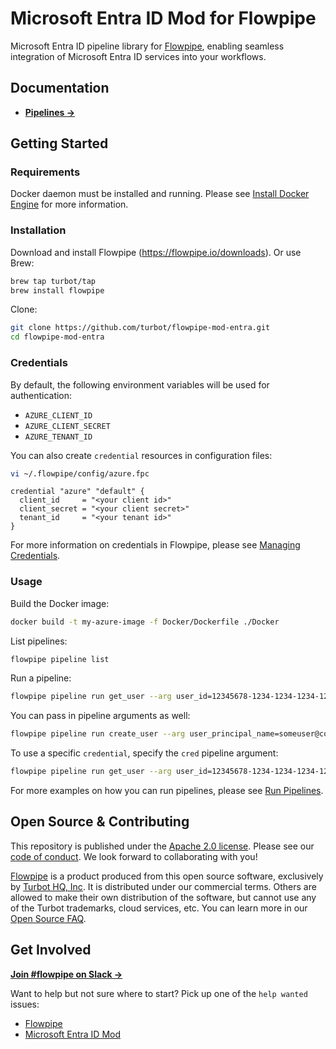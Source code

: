 # Microsoft Entra ID Mod for Flowpipe

Microsoft Entra ID pipeline library for [Flowpipe](https://flowpipe.io), enabling seamless integration of Microsoft Entra ID services into your workflows.

## Documentation

- **[Pipelines →](https://hub.flowpipe.io/mods/turbot/entra/pipelines)**

## Getting Started

### Requirements

Docker daemon must be installed and running. Please see [Install Docker Engine](https://docs.docker.com/engine/install/) for more information.

### Installation

Download and install Flowpipe (https://flowpipe.io/downloads). Or use Brew:

```sh
brew tap turbot/tap
brew install flowpipe
```

Clone:

```sh
git clone https://github.com/turbot/flowpipe-mod-entra.git
cd flowpipe-mod-entra
```

### Credentials

By default, the following environment variables will be used for authentication:

- `AZURE_CLIENT_ID`
- `AZURE_CLIENT_SECRET`
- `AZURE_TENANT_ID`

You can also create `credential` resources in configuration files:

```sh
vi ~/.flowpipe/config/azure.fpc
```

```hcl
credential "azure" "default" {
  client_id     = "<your client id>"
  client_secret = "<your client secret>"
  tenant_id     = "<your tenant id>"
}
```

For more information on credentials in Flowpipe, please see [Managing Credentials](https://flowpipe.io/docs/run/credentials).

### Usage

Build the Docker image:

```sh
docker build -t my-azure-image -f Docker/Dockerfile ./Docker
```

List pipelines:

```sh
flowpipe pipeline list
```

Run a pipeline:

```sh
flowpipe pipeline run get_user --arg user_id=12345678-1234-1234-1234-123456789012
```

You can pass in pipeline arguments as well:

```sh
flowpipe pipeline run create_user --arg user_principal_name=someuser@contoso.com --arg display_name="Some User" --arg password="SomePassword123"
```

To use a specific `credential`, specify the `cred` pipeline argument:

```sh
flowpipe pipeline run get_user --arg user_id=12345678-1234-1234-1234-123456789012 --arg cred=azure_prod
```

For more examples on how you can run pipelines, please see [Run Pipelines](https://flowpipe.io/docs/run/pipelines).

## Open Source & Contributing

This repository is published under the [Apache 2.0 license](https://www.apache.org/licenses/LICENSE-2.0). Please see our [code of conduct](https://github.com/turbot/.github/blob/main/CODE_OF_CONDUCT.md). We look forward to collaborating with you!

[Flowpipe](https://flowpipe.io) is a product produced from this open source software, exclusively by [Turbot HQ, Inc](https://turbot.com). It is distributed under our commercial terms. Others are allowed to make their own distribution of the software, but cannot use any of the Turbot trademarks, cloud services, etc. You can learn more in our [Open Source FAQ](https://turbot.com/open-source).

## Get Involved

**[Join #flowpipe on Slack →](https://flowpipe.io/community/join)**

Want to help but not sure where to start? Pick up one of the `help wanted` issues:

- [Flowpipe](https://github.com/turbot/flowpipe/labels/help%20wanted)
- [Microsoft Entra ID Mod](https://github.com/turbot/flowpipe-mod-entra/labels/help%20wanted)
